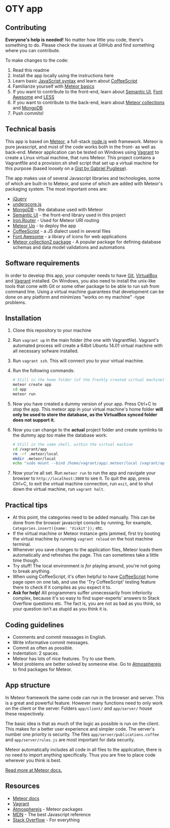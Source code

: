 OTY app
===================

Contributing
------------

**Everyone's help is needed!** No matter how little you code, there's something to do. Please check the issues at GitHub and find something where you can contribute.

To make changes to the code:

1. Read this readme
2. Install the app locally using the instructions here
3. Learn basic [JavaScript syntax](https://developer.mozilla.org/en-US/Learn/Getting_started_with_the_web/JavaScript_basics) and learn about [CoffeeScript]
4. Familiarize yourself with [Meteor basics](http://guide.meteor.com/)
5. If you want to contribute to the front-end, learn about [Semantic UI], [Font Awesome] and [LESS]
6. If you want to contribute to the back-end, learn about [Meteor collections](http://guide.meteor.com/collections.html) and [MongoDB]
7. Push commits!

Technical basis
---------------

This app is based on [Meteor], a full-stack [node.js] web framework. Meteor is pure javascript, and most of the code works both in the front- as well as back-end. Meteor application can be tested on Windows using [Vagrant] to create a Linux virtual machine, that runs Meteor. This project contains a Vagrantfile and a provision.sh shell script that set up a virtual machine for this purpose (based loosely on a [Gist by Gabriel Pugliese][1]).

The app makes use of several Javascript libraries and technologies, some of which are built-in to Meteor, and some of which are added with Meteor's packaging system. The most important ones are:

- [jQuery]
- [underscore.js]
- [MongoDB] - the database used with Meteor
- [Semantic UI] - the front-end library used in this project
- [Iron.Router] - Used for Meteor URI routing
- [Meteor Up] - to deploy the app
- [CoffeeScript] - a JS dialect used in several files
- [Font Awesome] - a library of icons for web applications
- [Meteor collection2 package] - A popular package for defining database schemas and data model validations and automations

Software requirements
---------------------

In order to develop this app, your computer needs to have [Git], [VirtualBox] and [Vagrant] installed. On Windows, you also need to install the unix-like tools that come with Git or some other package to be able to run ssh from command line. Using a virtual machine guarantees that development can be done on any platform and minimizes "works on my machine" -type problems.

Installation
------------

1. Clone this repository to your machine
2. Run `vagrant up` in the main folder (the one with Vagrantfile). Vagrant's automated process will create a 64bit Ubuntu 14.01 virtual machine with all necessary sofware installed.
3. Run `vagrant ssh`. This will connect you to your virtual machine.
4. Run the following commands:

    ```sh
    # Still in the home folder (of the freshly created virtual machine)
    meteor create app
    cd app
    meteor run
    ```

5. Now you have created a dummy version of your app. Press Ctrl+C to stop the app. This meteor app in your virtual machine's home folder **will only be used to store the database, as the VirtualBox synced folder does not support it.**
6. Now you can change to the **actual** project folder and create symlinks to the dummy app too make the database work:

    ```sh
    # Still in the same shell, within the virtual machine
    cd /vagrant/app
    rm -rf .meteor/local
    mkdir .meteor/local
    echo "sudo mount --bind /home/vagrant/app/.meteor/local /vagrant/app/.meteor/local" >> ~/.bashrc && source ~/.bashrc
    ```

7. Now your're all set. Run `meteor run` to run the app and navigate your browser to `http://localhost:3000` to see it. To quit the app, press Ctrl+C, to exit the virtual machine connection, run `exit`, and to shut down the virtual machine, run `vagrant halt`.

Practical tips
--------------

- At this point, the categories need to be added manually. This can be done from the browser javascript console by running, for example, `Categories.insert({name: 'Viskit'});` etc.
- If the virtual machine or Meteor instance gets jammed, first try booting the virtual machine by running `vagrant reload` on the host machine terminal.
- Whenever you save changes to the application files, Meteor loads them automatically and refreshes the page. This can sometimes take a little time though.
- Try stuff! The local environment *is for* playing around, you're not going to break anything.
- When using CoffeeScript, it's often helpful to have [CoffeeScript] home page open on one tab, and use the 'Try CoffeeScript' testing feature there to check if it compiles as you expect it to.
- **Ask for help!** All programmers suffer unnecessarily from inferiority complex, because it's so easy to find super-experts' answers to Stack Overflow questions etc. The fact is, you are not as bad as you think, so your question isn't as stupid as you think it is. 

Coding guidelines
-----------------

- Comments and commit messages in English.
- Write informative commit messages.
- Commit as often as possible.
- Indentation: 2 spaces.
- Meteor has lots of nice features. Try to use them.
- Most problems are better solved by someone else. Go to [Atmospherejs] to find packages for Meteor.

App structure
-------------

In Meteor framework the same code can run in the browser and server. This is a great and powerful feature. However many functions need to only work on the client or the server. Folders `app/client/` and `app/server/` house these respectively.

The basic idea is that as much of the logic as possible is run on the client. This makes for a better user experience and simpler code. The server's number one priority is security. The files `app/server/publications.coffee` and `app/server/rules.js` are most important for data security.

Meteor automatically includes all code in all files to the application, there is no need to import anything specifically. Thus you are free to place code wherever you think is best.

[Read more at Meteor docs.](http://docs.meteor.com/#/full/structuringyourapp)

Resources
---------

- [Meteor docs]
- [Vagrant]
- [Atmospherejs] - Meteor packages
- [MDN] - The best Javascript reference
- [Stack Overflow] - For everything

[1]: https://gist.github.com/gabrielhpugliese/5855677
[Meteor]: https://www.meteor.com/
[Meteor docs]: http://docs.meteor.com/
[Git]: http://git-scm.com/
[Vagrant]: https://www.vagrantup.com/
[Semantic UI]: http://semantic-ui.com/
[node.js]: http://nodejs.org/
[MongoDB]: http://www.mongodb.org/
[VirtualBox]: https://www.virtualbox.org/
[jQuery]: http://jquery.com/
[underscore.js]: http://underscorejs.org/
[Atmospherejs]: http://atmospherejs.com/
[MDN]: https://developer.mozilla.org/en-US/docs/Web/JavaScript
[Stack Overflow]: https://stackoverflow.com/
[Meteor Up]: https://github.com/arunoda/meteor-up
[meteor-famous-views]: https://famous-views.meteor.com/
[Iron.Router]: https://github.com/iron-meteor/iron-router
[CoffeeScript]: http://coffeescript.org/
[Font Awesome]: https://fortawesome.github.io/Font-Awesome/icons/
[LESS]: http://lesscss.org/
[Meteor collection2 package]: https://github.com/aldeed/meteor-collection2

